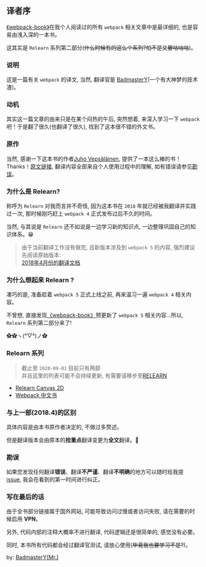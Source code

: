 ## 译者序
[《webpack-book》](https://github.com/survivejs/webpack-book)在我个人阅读过的所有 `webpack` 相关文章中是最详细的, 也是容易由浅入深的一本书。

这其实是 `Relearn` 系列第二部分(~~什么时候有的这么个系列?怕不是又要咕咕咕~~)。  

### 说明
这是一篇有关 `webpack` 的译文, 当然, 翻译官是 <a target="_blank" href="https://github.com/BadmasterY">BadmasterY</a>(一个有大神梦的技术渣)。

### 动机
其实这一篇文章的由来只是在某个闷热的午后, 突然想着, 来深入学习一下 `webpack` 吧！于是翻了很久(也翻译了很久), 找到了这本很不错的外文书。

### 原作
当然, 感谢一下这本书的作者<a target="_blank" href="https://github.com/bebraw">Juho Vepsäläinen</a>, 提供了一本这么棒的书！Thanks！<a target="_blank" href="https://github.com/survivejs/webpack-book">原文链接</a>, 翻译内容全部来自个人使用过程中的理解, 如有错误请参见<a href="#勘误">勘误</a>。

### 为什么是 Relearn?
称呼为 `Relearn` 对我而言并不奇怪, 因为这本书在 `2018` 年就已经被我翻译并实践过一次, 那时候刚巧赶上 `webpack 4` 正式发布过后不久的时间。

当然, 与其说是 `Relearn` 还不如说是一边学习新的知识点, 一边整理巩固自己的知识体系。😁

> 由于当前翻译工作没有做完, 且新版本涉及到 `webpack 5` 的内容, 强烈建议先阅读原始版本:  
> [2018年4月份的翻译文档](https://github.com/BadmasterY/webpack-book-china/tree/master/old-files)

### 为什么想起来 Relearn ?

凑巧的是, 准备趁着 `webpack 5` 正式上线之前, 再来温习一遍 `webpack 4` 相关内容。

不曾想, 直接发现[《webpack-book》](https://github.com/survivejs/webpack-book)预更新了 `webpack 5` 相关内容...所以, `Relearn` 系列第二部分来了! 

✿✿ヽ(°▽°)ノ✿

### Relearn 系列
> 截止至 `2020-09-01` 目前只有两部  
> 并且这里的列表可能不会持续更新, 有需要请移步至[RELEARN](https://badmastery.github.io/relearn/)

- [Relearn Canvas 2D](https://zhuanlan.zhihu.com/p/183797616)
- [Webpack 中文书](/)

### 与上一部(2018.4)的区别
具体内容是由本书原作者决定的, 不做过多赘述。

但是翻译版本会由原本的**捡重点**翻译变更为**全文**翻译。👏

### 勘误
如果您发现任何翻译**错误**、翻译**不严谨**、翻译**不明确**的地方可以随时给我提 [issue](https://github.com/BadmasterY/webpack-book-china/issues), 我会在看到的第一时间进行纠正。

### 写在最后的话
由于全书部分链接属于国外网站, 可能导致访问过慢或者访问失败, 请在需要的时候启用 **VPN**。

另外, 代码内部的注释大概率不进行翻译, 代码逻辑还是很简单的, 感觉没有必要。

同时, 本书所有代码都会经过翻译官测试, 请放心使用(~~毕竟我也要学习不是?~~)。

by: [BadmasterY(Mr.)](https://github.com/BadmasterY)